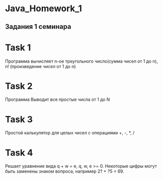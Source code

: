 # Java_Homework_1

## Задания 1 семинара

# Task 1

Программа вычисляет n-ое треугольного число(сумма чисел от 1 до n), n! (произведение чисел от 1 до n)

# Task 2

Программа Выводит все простые числа от 1 до N

# Task 3

Простой калькулятор для целых чисел с операциями +, -, *, /

# Task 4

Решает уравнение вида q + w = e, q, w, e >= 0. Некоторые цифры могут быть заменены знаком вопроса, например 2? + ?5 = 69.
